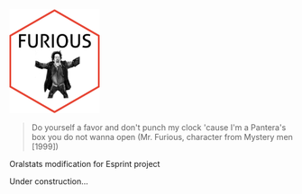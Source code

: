 
<img src="images/logofurious.png" alt="drawing" width="160"/> 

>Do yourself a favor and don't punch my clock 'cause I'm a Pantera's box you do not wanna open (Mr. Furious, character from Mystery men [1999])

Oralstats modification for Esprint project

Under construction...
